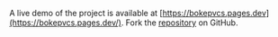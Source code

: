 A live demo of the project is available at [https://bokepvcs.pages.dev](https://bokepvcs.pages.dev/).
Fork the [repository](https://github.com/jasezgibor/bokepbacol) on GitHub.